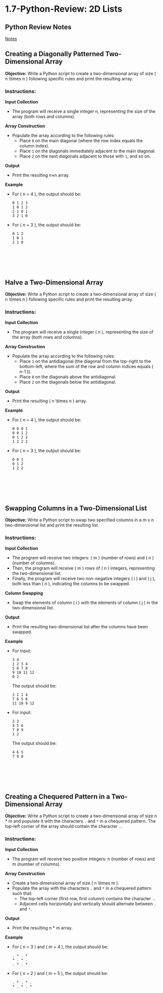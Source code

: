 # 1.7-Python-Review: 2D Lists

## Python Review Notes
[Notes](https://drive.google.com/drive/folders/1qjB9FMWxZHhXOouDr0D22zN7S0-rF4_w?usp=drive_link)

## Creating a Diagonally Patterned Two-Dimensional Array
**Objective:**  Write a Python script to create a two-dimensional array of size \( n \times n \) following specific rules and print the resulting array.

### Instructions:
**Input Collection**
- The program will receive a single integer n, representing the size of the array (both rows and columns).

**Array Construction**
- Populate the array according to the following rules:
  - Place `0` on the main diagonal (where the row index equals the column index).
  - Place `1` on the diagonals immediately adjacent to the main diagonal.
  - Place `2` on the next diagonals adjacent to those with `1`, and so on.

**Output**
- Print the resulting n×n array.

**Example**
- For \( n = 4 \), the output should be:
    ```
    0 1 2 3
    1 0 1 2
    2 1 0 1
    3 2 1 0
    ```

- For \( n = 3 \), the output should be:
    ```
    0 1 2
    1 0 1
    2 1 0
    ```
<br></br><br></br>
## Halve a Two-Dimensional Array
**Objective:**  Write a Python script to create a two-dimensional array of size \( n \times n \) following specific rules and print the resulting array.

### Instructions: 
**Input Collection**
- The program will receive a single integer \( n \), representing the size of the array (both rows and columns).

**Array Construction**
- Populate the array according to the following rules:
  - Place `1` on the antidiagonal (the diagonal from the top-right to the bottom-left, where the sum of the row and column indices equals \( n-1 \)).
  - Place `0` on the diagonals above the antidiagonal.
  - Place `2` on the diagonals below the antidiagonal.

**Output**
- Print the resulting \( n \times n \) array.

**Example**
- For \( n = 4 \), the output should be:
    ```
    0 0 0 1
    0 0 1 2
    0 1 2 2
    1 2 2 2
    ```

- For \( n = 3 \), the output should be:
    ```
    0 0 1
    0 1 2
    1 2 2
    ```

<br></br><br></br>
## Swapping Columns in a Two-Dimensional List
**Objective:**  Write a Python script to swap two specified columns in a m x n two-dimensional list and print the resulting list.

### Instructions:
**Input Collection**
- The program will receive two integers: \( m \) (number of rows) and \( n \) (number of columns).
- Then, the program will receive \( m \) rows of \( n \) integers, representing the two-dimensional list.
- Finally, the program will receive two non-negative integers \( i \) and \( j \), both less than \( n \), indicating the columns to be swapped.

**Column Swapping**
- Swap the elements of column \( i \) with the elements of column \( j \) in the two-dimensional list.

**Output**
- Print the resulting two-dimensional list after the columns have been swapped.

**Example**
- For input:
    ```
    3 4
    1 2 3 4
    5 6 7 8
    9 10 11 12
    0 2
    ```
    The output should be:
    ```
    3 2 1 4
    7 6 5 8
    11 10 9 12
    ```

- For input:
    ```
    2 3
    4 5 6
    7 8 9
    1 2
    ```
    The output should be:
    ```
    4 6 5
    7 9 8
    ```
<br></br><br></br>
## Creating a Chequered Pattern in a Two-Dimensional Array
**Objective:**  Write a Python script to create a two-dimensional array of size n * m  and populate it with the characters `.` and `*` in a chequered pattern. The top-left corner of the array should contain the character `.`.

### Instructions:
**Input Collection**
- The program will receive two positive integers: n (number of rows) and  m (number of columns).

**Array Construction**
- Create a two-dimensional array of size \( n \times m \).
- Populate the array with the characters `.` and `*` in a chequered pattern such that:
  - The top-left corner (first row, first column) contains the character `.`.
  - Adjacent cells horizontally and vertically should alternate between `.` and `*`.

**Output**
- Print the resulting n * m array.

**Example**

- For \( n = 3 \) and \( m = 4 \), the output should be:
    ```
    . * . *
    * . * .
    . * . *
    ```

- For \( n = 2 \) and \( m = 5 \), the output should be:
    ```
    . * . * .
    * . * . *
    ```

